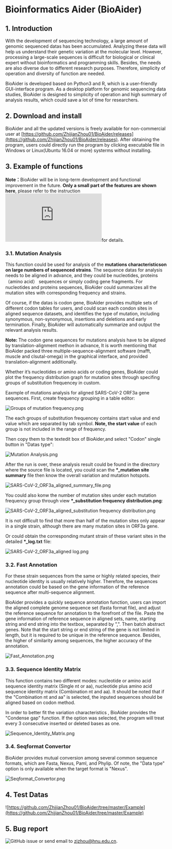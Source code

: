 # Bioinformatics Aider (BioAider)


## 1. Introduction
With the development of sequencing technology, a large amount of genomic sequenced datas has been accumulated. Analyzing these data will help us understand their genetic variation at the molecular level. However, processing a large-scale sequences is difficult for biological or clinical expert without bioinformatics and programming skills. Besides,  the needs are also diverse due to different research purposes. Therefore,  simplicity of operation and diversity of function are needed.

BioAider is developed  based on Python3 and R, which is a user-friendly GUI-interface program. As a desktop platform for genomic sequencing data studies, BioAider is designed to simplicity of operation and high summary of analysis results, which could save a lot of time for researchers. 

## 2. Download and install
BioAider and all the updated versions is freely available for non-commercial user at [https://github.com/ZhijianZhou01/BioAider/releases](https://github.com/ZhijianZhou01/BioAider/releases). After obtaining the program, users could directly run the program by clicking executable file in Windows or Linux(Ubuntu 16.04 or more) systerms without installing.

## 3. Example of functions
<b>Note：</b>BioAider will be in long-term development and functional improvement in the future. <b>Only a small part of the features are shown here</b>, please refer to the instruction ![manual](https://github.com/ZhijianZhou01/BioAider/raw/master/Manual_of_BioAider_V1.03.pdf)for details.

### 3.1. Mutation Analysis
This function could be used for analysis of the <b>mutations characteristicson on large numbers of sequenced strains</b>. The sequence datas for analysis needs to be aligned in advance, and they could be nucleotides, proteins（amino acid） sequences or simply coding gene fragments. For nucleotides and proteins sequences, BioAider could summarizes all the mutation sites with corresponding frequency and strains. 

Of course, if the datas is codon gene, BioAider provides multiple sets of different codon tables for users, and could scan each condon sites in aligned sequence datasets, and identifies the type of mutation, including synonymous, non-synonymous, insertions and deletions and early termination. Finally, BioAider will automatically summarize and output the relevant analysis results.

<b>Note: </b>The codon gene sequences for mutations analysis have to be aligned by translation-alignment methon in advance, It is worth mentioning that BioAider packed three multiple-sequence-alignment software (mafft, muscle and clsutal-omega) in the graphical interface, and provided translation-alignment additionally.

Whether it’s nucleotides or amino acids or coding genes, BioAider could plot the frequency distribution graph for mutation sites through specifing groups of substitution frequencey in custom.

Eaxmple of mutations analysis for aligned SARS-CoV-2 ORF3a gene sequences. First, create frequency grouping in a table editor:

![Groups of mutation frequency.png](https://github.com/ZhijianZhou01/BioAider/raw/master/Figures/Groups_of_mutation_frequency.png##align=left&display=inline&height=275&margin=%5Bobject%20Object%5D&name=Groups_of_mutation_frequency.png&originHeight=384&originWidth=546&size=35721&status=done&style=none&width=391)

The each groups of substitution frequencey contains start value and end value which are separated by tab symbol. <b>Note, the start value</b> of each group is not included in the range of frequency.

Then copy them to the textedit box of BioAider,and select "Codon" single button in "Datas type":

![Mutation Analysis.png](https://github.com/ZhijianZhou01/BioAider/raw/master/Figures/Mutation_Analysis.png#align=left&display=inline&height=517&margin=%5Bobject%20Object%5D&name=Mutation_Analysis.png&originHeight=774&originWidth=813&size=66000&status=done&style=none&width=543)

 After the run is over, these analysis result could be found in the directory where the source file is located, you could scan the <b>*_mutation site summary</b> file then know the overall variation and mutation hotspots.

![SARS-CoV-2_ORF3a_aligned_summary_file.png](https://github.com/ZhijianZhou01/BioAider/raw/master/Figures/Mutation_analysis_codon_sequence_summary_file.png#align=left&display=inline&height=360&margin=%5Bobject%20Object%5D&name=Mutation_analysis_codon_sequence_summary_file.png&originHeight=1056&originWidth=1855&size=298002&status=done&style=none&width=633)

You could also konw the number of mutation sites under each mutation frequency group through view <b>*_substitution frequency distribution.png</b>:

![SARS-CoV-2_ORF3a_aligned_substitution frequency distribution.png](https://github.com/ZhijianZhou01/BioAider/raw/master/Figures/SARS-CoV-2_ORF3a_aligned_substitution_frequency_distribution.png#align=left&display=inline&height=423&margin=%5Bobject%20Object%5D&name=SARS-CoV-2_ORF3a_aligned_substitution_frequency_distribution.png&originHeight=2880&originWidth=3840&size=223466&status=done&style=none&width=564)
 
It is not difficult to find that more than half of the mutation sites only appear in a single strain, although there are many mutation sites in ORF3a gene.

Or could obtain the corresponding mutant strain of these variant sites in the detailed <b>*_log.txt</b> file:

![SARS-CoV-2_ORF3a_aligned log.png](https://github.com/ZhijianZhou01/BioAider/raw/master/Figures/Mutation_analysis_codon_sequence_log.png#align=left&display=inline&height=341&margin=%5Bobject%20Object%5D&name=Mutation_analysis_codon_sequence_log.png&originHeight=932&originWidth=1741&size=414003&status=done&style=none&width=637)

### 3.2. Fast Annotation
For these strain sequences from the same or highly related species, their nucleotide identity is usually relatively higher. Therefore, the sequences annotation could be based on the gene information of the reference sequence after multi-sequence alignment. 

BioAider provides a quickly sequence annotation function, users can import the aligned complete genome sequence set (fasta format file), and adjust the reference sequence for annotation to the forefront of the file. Paste the gene information of reference sequence in aligned sets, name, starting string and end string into the textbox, separated by ",". Then batch abstract genes. Note that the start string or end string of the gene is not limited in length, but it is required to be unique in the reference sequence. Besides, the higher of  similarity among sequences, the higher accuracy of the annotation.

![Fast_Annotation.png](https://github.com/ZhijianZhou01/BioAider/raw/master/Figures/Fast_Annotation.png#align=left&display=inline&height=471&margin=%5Bobject%20Object%5D&name=Fast_Annotation.png&originHeight=521&originWidth=571&size=50539&status=done&style=none&width=516)

### 3.3. Sequence Identity Matrix
This function contains two different modes: nucleotide or amino acid sequence identity matrix (Single nt or aa), nucleotide plus amino acid sequence identity matrix (Combination nt and aa). It should be noted that if the "Combination nt and aa" is selected, the inputed sequences should be aligned based on codon method. 

In order to better fit the variation characteristics , BioAider provides the "Condense gap" function. If  the option was selected, the program will treat every 3 consecutive inserted or deleted bases as one.

![Sequence_Identity_Matrix.png](https://github.com/ZhijianZhou01/BioAider/raw/master/Figures/Sequence_Identity_Matrix.png#align=left&display=inline&height=310&margin=%5Bobject%20Object%5D&name=Sequence_Identity_Matrix.png&originHeight=425&originWidth=793&size=53676&status=done&style=none&width=579)

### 3.4. Seqformat Convertor
BioAider provides mutual conversion among several common sequence formats, which are Fasta, Nexus, Paml, and Phylip. Of note, the "Data type" option is only available when the target format is "Nexus".

![Seqformat_Convertor.png](https://github.com/ZhijianZhou01/BioAider/raw/master/Figures/Seqformat_Convertor.png#align=left&display=inline&height=324&margin=%5Bobject%20Object%5D&name=Seqformat_Convertor.png&originHeight=352&originWidth=576&size=21977&status=done&style=none&width=530)


## 4. Test Datas
![https://github.com/ZhijianZhou01/BioAider/tree/master/Example](https://github.com/ZhijianZhou01/BioAider/tree/master/Example)

## 5. Bug report
![GitHub issue](https://github.com/ZhijianZhou01/BioAider/issues) or send email to zjzhou@hnu.edu.cn.
